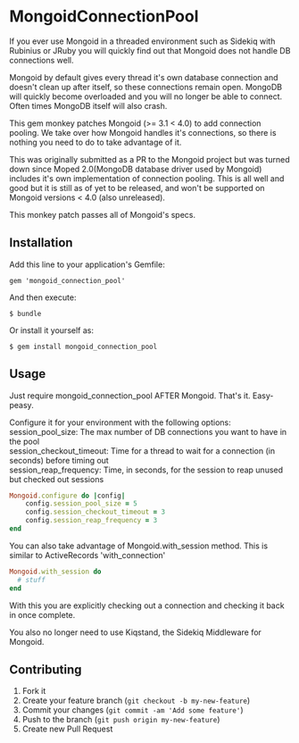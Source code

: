 # MongoidConnectionPool

If you ever use Mongoid in a threaded environment such as Sidekiq with Rubinius
or JRuby you will quickly find out that Mongoid does not handle DB connections
well.

Mongoid by default gives every thread it's own database connection and doesn't
clean up after itself, so these connections remain open.
MongoDB will quickly become overloaded and you will no longer be able to connect.
Often times MongoDB itself will also crash.

This gem monkey patches Mongoid (>= 3.1 < 4.0) to add connection pooling.
We take over how Mongoid handles it's connections, so there is nothing you need
to do to take advantage of it.

This was originally submitted as a PR to the Mongoid project but was turned down
since Moped 2.0(MongoDB database driver used by Mongoid) includes it's own
implementation of connection pooling.
This is all well and good but it is still as of yet to be released, and won't
be supported on Mongoid versions < 4.0 (also unreleased).

This monkey patch passes all of Mongoid's specs.

## Installation

Add this line to your application's Gemfile:

    gem 'mongoid_connection_pool'

And then execute:

    $ bundle

Or install it yourself as:

    $ gem install mongoid_connection_pool

## Usage

Just require mongoid_connection_pool AFTER Mongoid.  That's it.  Easy-peasy.

Configure it for your environment with the following options:<br />
session_pool_size: The max number of DB connections you want to have in the pool<br />
session_checkout_timeout: Time for a thread to wait for a connection (in seconds) before timing out<br />
session_reap_frequency: Time, in seconds, for the session to reap unused but checked out sessions
```ruby
Mongoid.configure do |config|
    config.session_pool_size = 5
    config.session_checkout_timeout = 3
    config.session_reap_frequency = 3
end
```

You can also take advantage of Mongoid.with_session method.
This is similar to ActiveRecords 'with_connection'

```ruby
Mongoid.with_session do
  # stuff
end
```
With this you are explicitly checking out a connection and checking it back in
once complete.

You also no longer need to use Kiqstand, the Sidekiq Middleware for Mongoid.

## Contributing

1. Fork it
2. Create your feature branch (`git checkout -b my-new-feature`)
3. Commit your changes (`git commit -am 'Add some feature'`)
4. Push to the branch (`git push origin my-new-feature`)
5. Create new Pull Request
